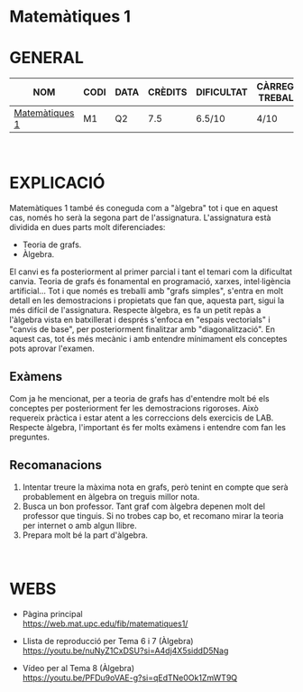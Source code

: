 # Matemàtiques 1
# GENERAL
| NOM | CODI | DATA | CRÈDITS | DIFICULTAT | CÀRREGA TREBALL | NOTA |
| --- | --- | --- | --- | --- | --- | --- |
| [Matemàtiques 1](https://www.fib.upc.edu/ca/estudis/graus/grau-en-enginyeria-informatica/pla-destudis/assignatures/M1) | M1 | Q2 | 7.5 | 6.5/10 | 4/10 | X |

<br>

# EXPLICACIÓ
Matemàtiques 1 també és coneguda com a "àlgebra" tot i que en aquest cas, només ho serà la segona part de l'assignatura. L'assignatura està dividida en dues parts molt diferenciades:
- Teoria de grafs.
- Àlgebra.

El canvi es fa posteriorment al primer parcial i tant el temari com la dificultat canvia. Teoria de grafs és fonamental en programació, xarxes, intel·ligència artificial... Tot i que només es treballi amb "grafs simples", s'entra en molt detall en les demostracions i propietats que fan que, aquesta part, sigui la més difícil de l'assignatura. Respecte àlgebra, es fa un petit repàs a l'àlgebra vista en batxillerat i després s'enfoca en "espais vectorials" i "canvis de base", per posteriorment finalitzar amb "diagonalització". En aquest cas, tot és més mecànic i amb entendre mínimament els conceptes pots aprovar l'examen.

## Exàmens
Com ja he mencionat, per a teoria de grafs has d'entendre molt bé els conceptes per posteriorment fer les demostracions rigoroses. Això requereix pràctica i estar atent a les correccions dels exercicis de LAB. Respecte àlgebra, l'important és fer molts exàmens i entendre com fan les preguntes.

## Recomanacions
1. Intentar treure la màxima nota en grafs, però tenint en compte que serà probablement en àlgebra on treguis millor nota.
2. Busca un bon professor. Tant graf com àlgebra depenen molt del professor que tinguis. Si no trobes cap bo, et recomano mirar la teoria per internet o amb algun llibre.
3. Prepara molt bé la part d'àlgebra.

<br>

# WEBS
- Pàgina principal <br>
https://web.mat.upc.edu/fib/matematiques1/ <br> 

- Llista de reproducció per Tema 6 i 7 (Àlgebra)<br>
https://youtu.be/nuNyZ1CxDSU?si=A4dj4X5siddD5Nag

- Vídeo per al Tema 8 (Àlgebra)<br>
https://youtu.be/PFDu9oVAE-g?si=qEdTNe0Ok1ZmWT9Q <br>